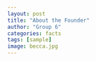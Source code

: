 ```yaml
---
layout: post
title: "About the Founder"
author: "Group 6"
categories: facts
tags: [sample]
image: becca.jpg 
---
```

